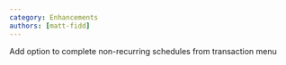 ```yaml
---
category: Enhancements
authors: [matt-fidd]
---
```


Add option to complete non-recurring schedules from transaction menu
